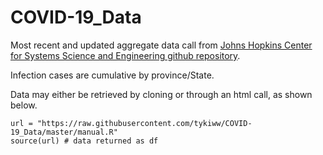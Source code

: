 # COVID-19_Data
Most recent and updated aggregate data call from [Johns Hopkins Center for Systems Science and Engineering github repository](https://github.com/CSSEGISandData/COVID-19).

Infection cases are cumulative by province/State. 

Data may either be retrieved by cloning or through an html call, as shown below.

```{python}
url = "https://raw.githubusercontent.com/tykiww/COVID-19_Data/master/manual.R"
source(url) # data returned as df
```
